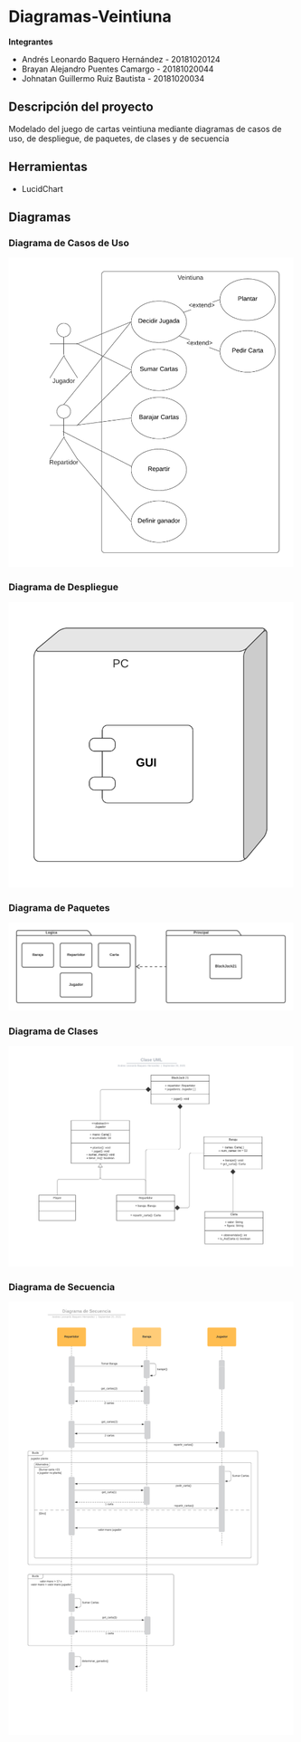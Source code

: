 # Diagramas-Veintiuna

**Integrantes**
- Andrés Leonardo Baquero Hernández - 20181020124
- Brayan Alejandro Puentes Camargo - 20181020044
- Johnatan Guillermo Ruiz Bautista - 20181020034

## Descripción del proyecto
Modelado del juego de cartas veintiuna mediante diagramas de casos de uso, de despliegue, de paquetes, de clases y de secuencia
## Herramientas
- LucidChart
## Diagramas
### Diagrama de Casos de Uso
![alt text](https://github.com/jgruizba/Diagramas-Veintiuna/blob/main/Diagramas/Diagrama%20de%20Casos%20de%20Uso.png "Diagrama de Casos de Uso")
### Diagrama de Despliegue
![alt text](https://github.com/jgruizba/Diagramas-Veintiuna/blob/main/Diagramas/Diagrama%20de%20Despliegue.png "Diagrama de Despliegue")
### Diagrama de Paquetes
![alt text](https://github.com/jgruizba/Diagramas-Veintiuna/blob/main/Diagramas/Diagrama%20de%20Paquetes.png "Diagrama de Paquetes")
### Diagrama de Clases
![alt text](https://github.com/jgruizba/Diagramas-Veintiuna/blob/main/Diagramas/Diagrama%20de%20Clases.png "Diagrama de Clases")
### Diagrama de Secuencia
![alt text](https://github.com/jgruizba/Diagramas-Veintiuna/blob/main/Diagramas/Diagrama%20de%20Secuencia.png "Diagrama de Secuencia")